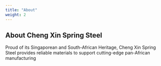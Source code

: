 ```yaml
---
title: "About"
weight: 2
---
```


## About Cheng Xin Spring Steel

Proud of its Singaporean and South-African Heritage, Cheng Xin Spring Steel provides reliable materials to support cutting-edge pan-African manufacturing 

